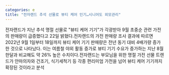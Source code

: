 ```yaml
---
categories: e
title: "전자랜드 추석 선물로 뷰티 케어 인기…시니어도 외모관리"
---
```

전자랜드가 지난 추석 명절 선물로 "뷰티 케어 기기"가 각광받아 9월 초중순 관련 가전의 판매량이 급증했다고 22일 밝혔다.전자랜드의 가전 판매량 조사 결과에 따르면 2022년 9월 1일부터 18일까지 뷰티 케어 기기 판매량은 전년 동기 대비 4배가량 증가한 것으로 나타났다. 이는 여름철 야외 활동 증가로 뷰티 기기 수요가 증가하는 지난 8월 한달과 비교해도 약 26% 높은 수치이다.전자랜드는 부모님을 위한 명절 가전 선물 트렌드가 안마의자와 건조기, 식기세척기 등 각종 편리미엄 가전을 넘어 뷰티 케어 기기까지 확장된 것이라고 분석